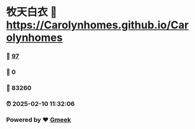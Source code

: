 # 牧天白衣 :link: https://Carolynhomes.github.io/Carolynhomes 
### :page_facing_up: [97](https://Carolynhomes.github.io/Carolynhomes/tag.html) 
### :speech_balloon: 0 
### :hibiscus: 83260 
### :alarm_clock: 2025-02-10 11:32:06 
### Powered by :heart: [Gmeek](https://github.com/Meekdai/Gmeek)
